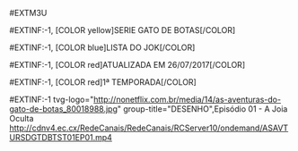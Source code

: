 #EXTM3U

#EXTINF:-1, [COLOR yellow]SERIE GATO DE BOTAS[/COLOR]

#EXTINF:-1, [COLOR blue]LISTA DO JOK[/COLOR]

#EXTINF:-1, [COLOR red]ATUALIZADA EM 26/07/2017[/COLOR]

#EXTINF:-1, [COLOR red]1ª TEMPORADA[/COLOR]

#EXTINF:-1 tvg-logo="http://nonetflix.com.br/media/14/as-aventuras-do-gato-de-botas_80018988.jpg" group-title="DESENHO",Episódio 01 - A Joia Oculta  
http://cdnv4.ec.cx/RedeCanais/RedeCanais/RCServer10/ondemand/ASAVTURSDGTDBTST01EP01.mp4
